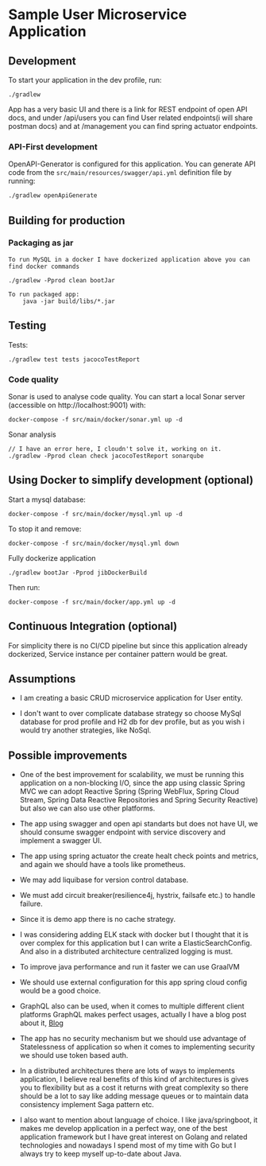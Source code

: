 #  Sample User Microservice Application

## Development

To start your application in the dev profile, run:

    ./gradlew

App has a very basic UI and there is a link for REST endpoint of open API docs, and under /api/users you can find User related endpoints(i will share postman docs) and at /management you can find spring actuator endpoints.

### API-First development

OpenAPI-Generator is configured for this application. You can generate API code from the `src/main/resources/swagger/api.yml` definition file by running:

```bash
./gradlew openApiGenerate
```

## Building for production

### Packaging as jar

    To run MySQL in a docker I have dockerized application above you can find docker commands

    ./gradlew -Pprod clean bootJar

    To run packaged app:
		java -jar build/libs/*.jar


## Testing

Tests:

    ./gradlew test tests jacocoTestReport

### Code quality

Sonar is used to analyse code quality. You can start a local Sonar server (accessible on http://localhost:9001) with:

```
docker-compose -f src/main/docker/sonar.yml up -d
```

Sonar analysis

```
// I have an error here, I cloudn't solve it, working on it.
./gradlew -Pprod clean check jacocoTestReport sonarqube
```



## Using Docker to simplify development (optional)

Start a mysql database:

    docker-compose -f src/main/docker/mysql.yml up -d

To stop it and remove:

    docker-compose -f src/main/docker/mysql.yml down

Fully dockerize application

    ./gradlew bootJar -Pprod jibDockerBuild

Then run:

    docker-compose -f src/main/docker/app.yml up -d

## Continuous Integration (optional)

For simplicity there is no CI/CD pipeline but since this application already dockerized, Service instance per container pattern would be great.

## Assumptions

- I am creating a basic CRUD microservice application for User entity.

- I don't want to over complicate database strategy so choose MySql database for prod profile and H2 db for dev profile, but as you wish i would try another strategies, like NoSql.

## Possible improvements

- One of the best improvement for scalability, we must be running this application on a non-blocking I/O, since the app  using classic Spring MVC we can adopt Reactive Spring (Spring WebFlux, Spring Cloud Stream, Spring Data Reactive Repositories and Spring Security Reactive) but also we can also use other platforms.

- The app using swagger and open api standarts but does not have UI, we should consume swagger endpoint with service discovery and implement a swagger UI.

- The app using spring actuator the create healt check points and metrics, and again we should have a tools like prometheus.

- We may add liquibase for version control database.

- We must add circuit breaker(resilience4j, hystrix, failsafe etc.) to handle failure.

- Since it is demo app there is no cache strategy.

- I was considering adding ELK stack with docker but I thought that it is over complex for this application but I can write a ElasticSearchConfig. And also in a distributed architecture centralized logging is must.

- To improve java performance and run it faster we can use GraalVM

- We should use external configuration for this app spring cloud config would be a good choice.

- GraphQL also can be used, when it comes to multiple different client platforms GraphQL makes perfect usages, actually I have a blog post about it, [Blog](https://stuffblog.netlify.app/blog/GraphQlBehindTheScenes/GraphQlBehindTheScenes/)

- The app has no security mechanism but we should use advantage of Statelessness of application so when it comes to implementing security we should use token based auth.

- In a distributed architectures there are lots of ways to implements application, I believe real benefits of this kind of architectures is gives you to flexibility but as a cost it returns with great complexity so there should be a lot to say like adding message queues or to maintain data consistency implement Saga pattern etc.

- I also want to mention about language of choice. I like java/springboot, it makes me develop application in a perfect way, one of the best application framework but I have great interest on Golang and related technologies and nowadays I spend most of my time with Go but I always try to keep myself up-to-date about Java.

